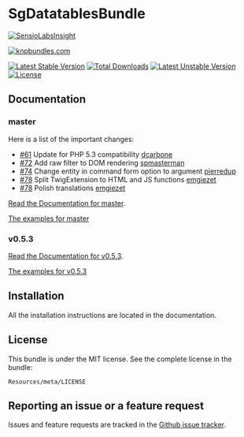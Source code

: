 # SgDatatablesBundle

[![SensioLabsInsight](https://insight.sensiolabs.com/projects/61803d08-17ab-4a69-ad13-6ec448762332/big.png)](https://insight.sensiolabs.com/projects/61803d08-17ab-4a69-ad13-6ec448762332)

[![knpbundles.com](http://knpbundles.com/stwe/DatatablesBundle/badge)](http://knpbundles.com/stwe/DatatablesBundle)

[![Latest Stable Version](https://poser.pugx.org/sg/datatablesbundle/v/stable.svg)](https://packagist.org/packages/sg/datatablesbundle) [![Total Downloads](https://poser.pugx.org/sg/datatablesbundle/downloads.svg)](https://packagist.org/packages/sg/datatablesbundle) [![Latest Unstable Version](https://poser.pugx.org/sg/datatablesbundle/v/unstable.svg)](https://packagist.org/packages/sg/datatablesbundle) [![License](https://poser.pugx.org/sg/datatablesbundle/license.svg)](https://packagist.org/packages/sg/datatablesbundle)

## Documentation

### master

Here is a list of the important changes:

- [#61](https://github.com/stwe/DatatablesBundle/pull/61) Update for PHP 5.3 compatibility [dcarbone](https://github.com/dcarbone)
- [#72](https://github.com/stwe/DatatablesBundle/pull/72) Add raw filter to DOM rendering [spmasterman](https://github.com/spmasterman)
- [#74](https://github.com/stwe/DatatablesBundle/pull/74) Change entity in command form option to argument [pierredup](https://github.com/pierredup)
- [#78](https://github.com/stwe/DatatablesBundle/pull/78) Split TwigExtension to HTML and JS functions [emgiezet](https://github.com/emgiezet)
- [#78](https://github.com/stwe/DatatablesBundle/pull/78) Polish translations [emgiezet](https://github.com/emgiezet)

[Read the Documentation for master](https://github.com/stwe/DatatablesBundle/blob/master/Resources/doc/index.md).

[The examples for master](https://github.com/stwe/DatatablesBundle/blob/master/Resources/doc/example.md)

### v0.5.3

[Read the Documentation for v0.5.3](https://github.com/stwe/DatatablesBundle/blob/v0.5.3/Resources/doc/index.md).

[The examples for v0.5.3](https://github.com/stwe/DatatablesBundle/blob/v0.5.3/Resources/doc/example.md)

## Installation

All the installation instructions are located in the documentation.

## License

This bundle is under the MIT license. See the complete license in the bundle:

    Resources/meta/LICENSE

## Reporting an issue or a feature request

Issues and feature requests are tracked in the [Github issue tracker](https://github.com/stwe/DatatablesBundle/issues).
